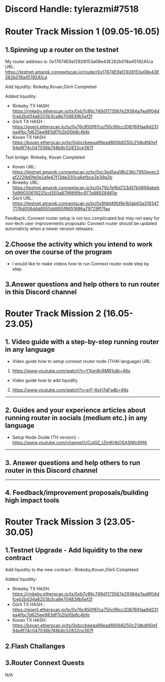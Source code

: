 # Discord Handle: tylerazmi#7518

# Router Track Mission 1 (09.05-16.05)

## 1.Spinning up a router on the testnet
My router address is: 0x17674E9af2928153a08e43E262b018a45192A1ca
URL: https://testnet.amarok.connextscan.io/router/0x17674E9af2928153a08e43E262b018a45192A1ca

Add liquidity:
Rinkeby,Kovan,Görli  Completed

Added liquidity:
- Rinkeby TX HASH: https://rinkeby.etherscan.io/tx/0xb7c86c749d1173567e29384a7ea9f04dfceb2bd34a6203b3ca8e704839b5ef2f
- Görli TX HASH : https://goerli.etherscan.io/tx/0x76c850f97ca755c99cc2087691aa9d231ea4fbc7d625ee883df7b2b00b8c4bfe
- Kovan TX HASH: https://kovan.etherscan.io/tx/0xbccbeeaa99ead660b6250c21dbdf40e194e8f74c047036b748b8c52832ce387f


Test bridge:
Rinkeby, Kovan  Completed
 - Kovan URL: https://testnet.amarok.connextscan.io/tx/0xc3ed5ea18b236c7950eeec2af2229d0fe0e2afe47f13de200ca6efbce2e39a2b
 - Rinkeby URL: https://testnet.amarok.connextscan.io/tx/0x75b7ef6d723d57b0666abeb5d99030619225cd350a879666fbc977a98928465e
 - Görli URL: https://testnet.amarok.connextscan.io/tx/0x8fdd49fd9e1b1ab63a3193477176d006d4d8555dd855f8651696a79729ff7faa

Feedback: Connext router setup is not too complicated but may not easy for non-tech user
improvements proposals:  Connext router should be updated automaticly when a newer version releases.


## 2.Choose the activity which you intend to work on over the course of the program
- I would like to make videos how to run Connext router node step by step.

## 3.Answer questions and help others to run router in this Discord channel

# Router Track Mission 2 (16.05-23.05)

## 1. Video guide with a step-by-step running router in any language
- Video guide how to setup connext router node (THAI language) URL: 
1) https://www.youtube.com/watch?v=YXqn9cRMR1o&t=46s
- Video guide how to add liquidity
2) https://www.youtube.com/watch?v=srF-RxH7qFw&t=46s
---------------------

## 2. Guides and your experience articles about running router in socials (medium etc.) in any language
- Setup Node Guide (TH version) - https://www.youtube.com/channel/UCut0Z_tZmKHbOSASNfc69fA

----------------------

## 3. Answer questions and help others to run router in this Discord channel

----------------------------------

## 4. Feedback/improvement proposals/building high impact tools 

# Router Track Mission 3 (23.05-30.05)

## 1.Testnet Upgrade - Add liquidity to the new contract 

Add liquidity to the new contract : 
Rinkeby,Kovan,Görli  Completed

Added liquidity:
- Rinkeby TX HASH: https://rinkeby.etherscan.io/tx/0xb7c86c749d1173567e29384a7ea9f04dfceb2bd34a6203b3ca8e704839b5ef2f
- Görli TX HASH : https://goerli.etherscan.io/tx/0x76c850f97ca755c99cc2087691aa9d231ea4fbc7d625ee883df7b2b00b8c4bfe
- Kovan TX HASH: https://kovan.etherscan.io/tx/0xbccbeeaa99ead660b6250c21dbdf40e194e8f74c047036b748b8c52832ce387f


## 2.Flash Challanges

## 3.Router Connext Quests
N/A